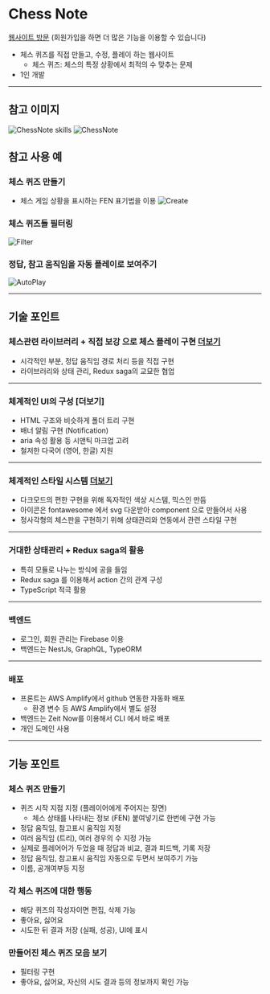 # Chess Note

[웹사이트 방문](https://cn.nextwing.me/quiz) (회원가입을 하면 더 많은 기능을 이용할 수 있습니다)

- 체스 퀴즈를 직접 만들고, 수정, 플레이 하는 웹사이트
  -  체스 퀴즈: 체스의 특정 상황에서 최적의 수 맞추는 문제
- 1인 개발

---

## 참고 이미지
![ChessNote skills](https://user-images.githubusercontent.com/47841931/120080007-c33ae400-c0f1-11eb-9e59-408c6904ac00.png)
![ChessNote](https://user-images.githubusercontent.com/47841931/120080024-dea5ef00-c0f1-11eb-811d-1c42f5f259a1.png)

## 참고 사용 예
### 체스 퀴즈 만들기 
- 체스 게임 상황을 표시하는 FEN 표기법을 이용
![Create](https://user-images.githubusercontent.com/47841931/120092151-d7abca80-c14b-11eb-9379-8fbdf617ed66.gif)

### 체스 퀴즈들 필터링
![Filter](https://user-images.githubusercontent.com/47841931/120092152-d8dcf780-c14b-11eb-8bd3-c95ae51be00c.gif)

### 정답, 참고 움직임을 자동 플레이로 보여주기
![AutoPlay](https://user-images.githubusercontent.com/47841931/120092154-da0e2480-c14b-11eb-9b23-6619b8470316.gif)



---

## 기술 포인트

### 체스관련 라이브러리 + 직접 보강 으로 체스 플레이 구현 [더보기](/tree/master/src/libraries)
- 시각적인 부분, 정답 움직임 경로 처리 등을 직접 구현
- 라이브러리와 상태 관리, Redux saga의 교묘한 협업
---
### 체계적인 UI의 구성 [더보기]
- HTML 구조와 비슷하게 폴더 트리 구현
- 배너 알림 구현 (Notification)
- aria 속성 활용 등 시맨틱 마크업 고려
- 철저한 다국어 (영어, 한글) 지원
---
### 체계적인 스타일 시스템 [더보기](/tree/master/src/styles)
- 다크모드의 편한 구현을 위해 독자적인 색상 시스템, 믹스인 만듬
- 아이콘은 fontawesome 에서 svg 다운받아 component 으로 만들어서 사용
- 정사각형의 체스판을 구현하기 위해 상태관리와 연동에서 관련 스타일 구현
---
### 거대한 상태관리 + Redux saga의 활용 
- 특히 모듈로 나누는 방식에 공을 들임
- Redux saga 를 이용해서 action 간의 관계 구성
- TypeScript 적극 활용
---
### 백엔드
- 로그인, 회원 관리는 Firebase 이용
- 백엔드는 NestJs, GraphQL, TypeORM
---
### 배포
- 프론트는 AWS Amplify에서 github 연동한 자동화 배포 
  - 환경 변수 등 AWS Amplify에서 별도 설정
- 백엔드는 Zeit Now를 이용해서 CLI 에서 바로 배포
- 개인 도메인 사용
---

## 기능 포인트
### 체스 퀴즈 만들기 
- 퀴즈 시작 지점 지정 (플레이어에게 주어지는 장면)
  - 체스 상태를 나타내는 정보 (FEN) 붙여넣기로 한번에 구현 가능
- 정답 움직임, 참고표시 움직임 지정
 - 여러 움직임 (트리), 여러 경우의 수 지정 가능
 - 실제로 플레어어가 두었을 때 정답과 비교, 결과 피드백, 기록 저장
 - 정답 움직임, 참고표시 움직임 자동으로 두면서 보여주기 가능
- 이름, 공개여부등 지정 
### 각 체스 퀴즈에 대한 행동
- 해당 퀴즈의 작성자이면 편집, 삭제 가능
- 좋아요, 싫어요
- 시도한 뒤 결과 저장 (실패, 성공), UI에 표시
### 만들어진 체스 퀴즈 모음 보기
- 필터링 구현
- 좋아요, 싫어요, 자신의 시도 결과 등의 정보까지 확인 가능
